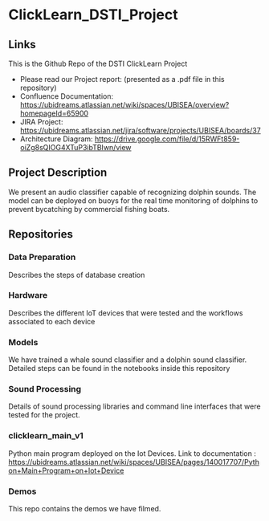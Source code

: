 # ClickLearn_DSTI_Project
## Links

This is the Github Repo of the DSTI ClickLearn Project
- Please read our Project report: (presented as a .pdf file in this repository)
- Confluence Documentation: https://ubidreams.atlassian.net/wiki/spaces/UBISEA/overview?homepageId=65900
- JIRA Project: https://ubidreams.atlassian.net/jira/software/projects/UBISEA/boards/37
- Architecture Diagram: https://drive.google.com/file/d/15RWFt859-oiZg8sQIOG4XTuP3ibTBIwn/view

## Project Description
We present an audio classifier capable of recognizing dolphin sounds. The model can be deployed on buoys for the real time monitoring of dolphins to prevent bycatching by commercial fishing boats.

## Repositories

### Data Preparation

Describes the steps of database creation

### Hardware

Describes the different IoT devices that were tested and the workflows associated to each device

### Models

We have trained a whale sound classifier and a dolphin sound classifier. Detailed steps can be found in the notebooks inside this repository

### Sound Processing

Details of sound processing libraries and command line interfaces that were tested for the project.

### clicklearn_main_v1

Python main program deployed on the Iot Devices.
Link to documentation : https://ubidreams.atlassian.net/wiki/spaces/UBISEA/pages/140017707/Python+Main+Program+on+Iot+Device

### Demos

This repo contains the demos we have filmed.

